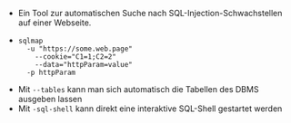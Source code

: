 - Ein Tool zur automatischen Suche nach SQL-Injection-Schwachstellen auf einer Webseite.
- ```shell
  sqlmap 	
  	-u "https://some.web.page" 
      --cookie="C1=1;C2=2" 
      --data="httpParam=value" 
  	-p httpParam
  ```
- Mit `--tables` kann man sich automatisch die Tabellen des DBMS ausgeben lassen
- Mit `-sql-shell` kann direkt eine interaktive SQL-Shell gestartet werden